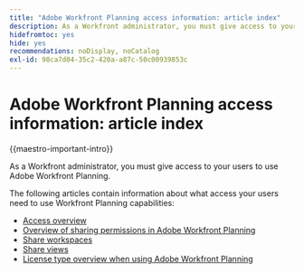 ```yaml
---
title: "Adobe Workfront Planning access information: article index"
description: As a Workfront administrator, you must give access to your users to use Adobe Workfront Planning. The following articles contain information about what access your users need to use Workfront Planning.
hidefromtoc: yes
hide: yes
recommendations: noDisplay, noCatalog
exl-id: 98ca7d04-35c2-420a-a87c-50c00939853c
---
```

# Adobe Workfront Planning access information: article index

{{maestro-important-intro}}

As a Workfront administrator, you must give access to your users to use Adobe Workfront Planning. 

The following articles contain information about what access your users need to use Workfront Planning capabilities: 

* [Access overview](/help/quicksilver/planning/access/access-overview.md)
* [Overview of sharing permissions in Adobe Workfront Planning](/help/quicksilver/planning/access/sharing-permissions-overview.md)
* [Share workspaces](/help/quicksilver/planning/access/share-workspaces.md)
* [Share views](/help/quicksilver/planning/access/share-views.md)
* [License type overview when using Adobe Workfront Planning](/help/quicksilver/planning/access/license-type-overview.md)


